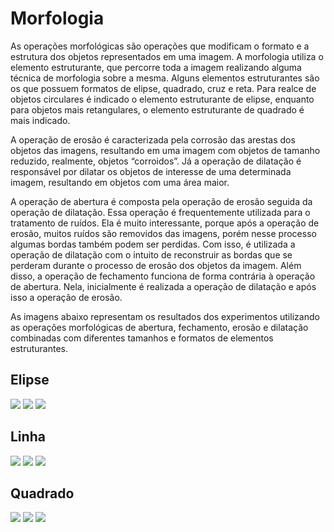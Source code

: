 # Morfologia

As operações morfológicas são operações que modificam o formato e a estrutura dos objetos representados em uma imagem. A morfologia utiliza o elemento estruturante, que percorre toda a imagem realizando alguma técnica de morfologia sobre a mesma. Alguns elementos estruturantes são os que possuem formatos de elipse, quadrado, cruz e reta. Para realce de objetos circulares é indicado o elemento estruturante de elipse, enquanto para objetos mais retangulares, o elemento estruturante de quadrado é mais indicado. 

A operação de erosão é caracterizada pela corrosão das arestas dos objetos das imagens, resultando em uma imagem com objetos de tamanho reduzido, realmente, objetos “corroidos”. Já a operação de dilatação é responsável por dilatar os objetos de interesse de uma determinada imagem, resultando em objetos com uma área maior.

A operação de abertura é composta pela operação de erosão seguida da operação de dilatação. Essa operação é frequentemente utilizada para o tratamento de ruídos. Ela é muito interessante, porque após a operação de erosão, muitos ruídos são removidos das imagens, porém nesse processo algumas bordas também podem ser perdidas. Com isso, é utilizada a operação de dilatação com o intuito de reconstruir as bordas que se perderam durante o processo de erosão dos objetos da imagem.  Além disso, a operação de fechamento funciona de forma contrária à operação de abertura. Nela, inicialmente é realizada a operação de dilatação e após isso a operação de erosão.

As imagens abaixo representam os resultados dos experimentos utilizando as operações morfológicas de abertura, fechamento, erosão e dilatação combinadas com diferentes tamanhos e formatos de elementos estruturantes. 


## Elipse

<img src="imagens/elipse.png">
<img src="imagens/elipse2.png">
<img src="imagens/elipse3.png">

## Linha

<img src="imagens/linha.png">
<img src="imagens/linha2.png">
<img src="imagens/linha3.png">

## Quadrado

<img src="imagens/quadrado.png">
<img src="imagens/quadrado2.png">
<img src="imagens/quadrado3.png">